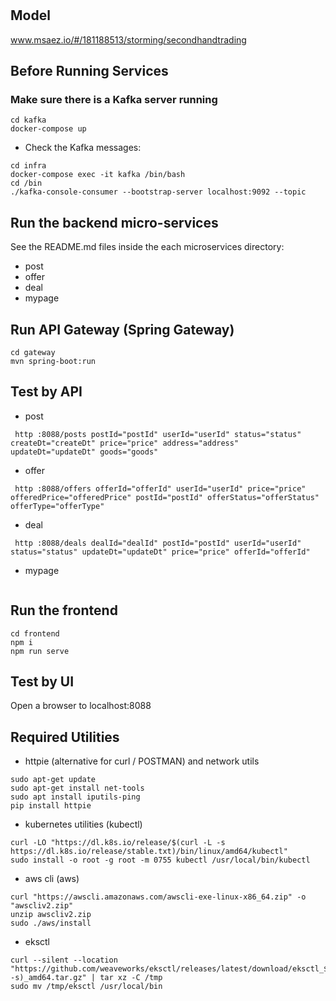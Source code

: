 # 

## Model
www.msaez.io/#/181188513/storming/secondhandtrading

## Before Running Services 
### Make sure there is a Kafka server running
```
cd kafka
docker-compose up
```
- Check the Kafka messages:
```
cd infra
docker-compose exec -it kafka /bin/bash
cd /bin
./kafka-console-consumer --bootstrap-server localhost:9092 --topic
```

## Run the backend micro-services
See the README.md files inside the each microservices directory:

- post
- offer
- deal
- mypage


## Run API Gateway (Spring Gateway)
```
cd gateway
mvn spring-boot:run
```

## Test by API
- post
```
 http :8088/posts postId="postId" userId="userId" status="status" createDt="createDt" price="price" address="address" updateDt="updateDt" goods="goods" 
```
- offer
```
 http :8088/offers offerId="offerId" userId="userId" price="price" offeredPrice="offeredPrice" postId="postId" offerStatus="offerStatus" offerType="offerType" 
```
- deal
```
 http :8088/deals dealId="dealId" postId="postId" userId="userId" status="status" updateDt="updateDt" price="price" offerId="offerId" 
```
- mypage
```
```


## Run the frontend
```
cd frontend
npm i
npm run serve
```

## Test by UI
Open a browser to localhost:8088

## Required Utilities

- httpie (alternative for curl / POSTMAN) and network utils
```
sudo apt-get update
sudo apt-get install net-tools
sudo apt install iputils-ping
pip install httpie
```

- kubernetes utilities (kubectl)
```
curl -LO "https://dl.k8s.io/release/$(curl -L -s https://dl.k8s.io/release/stable.txt)/bin/linux/amd64/kubectl"
sudo install -o root -g root -m 0755 kubectl /usr/local/bin/kubectl
```

- aws cli (aws)
```
curl "https://awscli.amazonaws.com/awscli-exe-linux-x86_64.zip" -o "awscliv2.zip"
unzip awscliv2.zip
sudo ./aws/install
```

- eksctl 
```
curl --silent --location "https://github.com/weaveworks/eksctl/releases/latest/download/eksctl_$(uname -s)_amd64.tar.gz" | tar xz -C /tmp
sudo mv /tmp/eksctl /usr/local/bin
```

